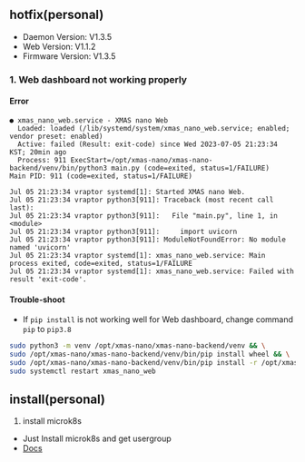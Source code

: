 ## hotfix(personal)

- Daemon Version: V1.3.5
- Web Version: V1.1.2
- Firmware Version: V1.3.5

### 1. Web dashboard not working properly

#### Error

```shell
● xmas_nano_web.service - XMAS nano Web
  Loaded: loaded (/lib/systemd/system/xmas_nano_web.service; enabled; vendor preset: enabled)
  Active: failed (Result: exit-code) since Wed 2023-07-05 21:23:34 KST; 20min ago
  Process: 911 ExecStart=/opt/xmas-nano/xmas-nano-backend/venv/bin/python3 main.py (code=exited, status=1/FAILURE)
Main PID: 911 (code=exited, status=1/FAILURE)

Jul 05 21:23:34 vraptor systemd[1]: Started XMAS nano Web.
Jul 05 21:23:34 vraptor python3[911]: Traceback (most recent call last):
Jul 05 21:23:34 vraptor python3[911]:   File "main.py", line 1, in <module>
Jul 05 21:23:34 vraptor python3[911]:     import uvicorn
Jul 05 21:23:34 vraptor python3[911]: ModuleNotFoundError: No module named 'uvicorn'
Jul 05 21:23:34 vraptor systemd[1]: xmas_nano_web.service: Main process exited, code=exited, status=1/FAILURE
Jul 05 21:23:34 vraptor systemd[1]: xmas_nano_web.service: Failed with result 'exit-code'.
```

#### Trouble-shoot

- If `pip install` is not working well for Web dashboard, change command `pip` to `pip3.8`  

```bash
sudo python3 -m venv /opt/xmas-nano/xmas-nano-backend/venv && \
sudo /opt/xmas-nano/xmas-nano-backend/venv/bin/pip install wheel && \
sudo /opt/xmas-nano/xmas-nano-backend/venv/bin/pip install -r /opt/xmas-nano/xmas-nano-backend/requirements.txt
sudo systemctl restart xmas_nano_web
```

## install(personal)

1. install microk8s

- Just Install microk8s and get usergroup
- [Docs](https://microk8s.io/docs/getting-started)
